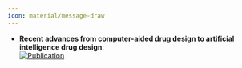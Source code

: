 ```yaml
---
icon: material/message-draw
---
```


- **Recent advances from computer-aided drug design to artificial intelligence drug design**:   
	[![Publication](https://img.shields.io/badge/Publication-Citations:0-blue?style=for-the-badge&logo=bookstack)](https://doi.org/10.1039/D4MD00522H)  
